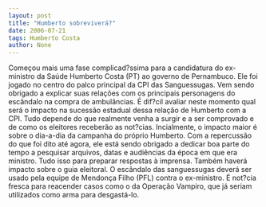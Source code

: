 ```yaml
---
layout: post
title: "Humberto sobreviverá?"
date: 2006-07-21
tags: Humberto Costa
author: None
---
```


Começou mais uma fase complicad?ssima para a candidatura do ex-ministro da Saúde Humberto Costa (PT) ao governo de Pernambuco.
Ele foi jogado no centro do palco principal da CPI das Sanguessugas. Vem sendo obrigado a explicar suas relações com os principais personagens do escândalo na compra de ambulâncias.
É dif?cil avaliar neste momento qual será o impacto na sucessão estadual dessa relação de Humberto com a CPI. Tudo depende do que realmente venha a surgir e a ser comprovado e de como os eleitores receberão as not?cias.
Incialmente, o impacto maior é sobre o dia-a-dia da campanha do próprio Humberto. Com a repercussão do que foi dito até agora, ele está sendo obrigado a dedicar boa parte do tempo a pesquisar arquivos, datas e audiências da época em que era ministro. Tudo isso para preparar respostas à imprensa.
Também haverá impacto sobre o guia eleitoral. O escândalo das sanguessugas deverá ser usado pela equipe de Mendonça Filho (PFL) contra o ex-ministro. É not?cia fresca para reacender casos como o da Operação Vampiro, que já seriam utilizados como arma para desgastá-lo. 